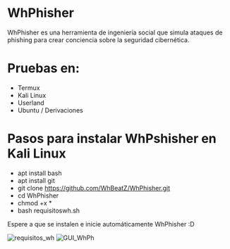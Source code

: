 # WhPhisher
WhPhisher es una herramienta de ingeniería social que simula ataques de phishing para crear conciencia sobre la seguridad cibernética. 

# Pruebas en:
- Termux
- Kali Linux
- Userland
- Ubuntu / Derivaciones

# Pasos para instalar WhPshisher en Kali Linux
- apt install bash
- apt install git
- git clone https://github.com/WhBeatZ/WhPhisher.git
- cd WhPhisher
- chmod +x *
- bash requisitoswh.sh

Espere a que se instalen e inicie automáticamente WhPhisher :D

![requisitos_wh](https://github.com/anjimenezv/WhPhisher/assets/91790111/84648e32-ee43-4680-a260-f2f28e892cb2)
![GUI_WhPh](https://github.com/anjimenezv/WhPhisher/assets/91790111/4d9136f2-5353-4be8-95c5-b4d6cff65923)
